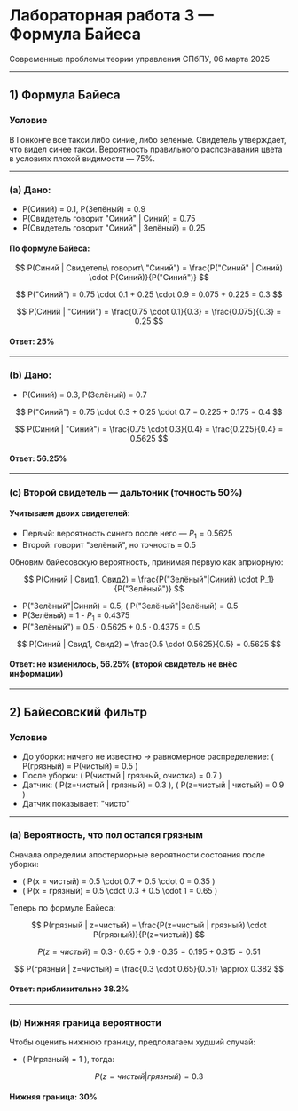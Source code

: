 # Лабораторная работа 3 — Формула Байеса

Современные проблемы теории управления
СПбПУ, 06 марта 2025

---

## 1) Формула Байеса

### Условие

В Гонконге все такси либо синие, либо зеленые. Свидетель утверждает, что видел синее такси. Вероятность правильного распознавания цвета в условиях плохой видимости — 75%.

---

### (a) Дано:

- P(Синий) = 0.1, P(Зелёный) = 0.9
- P(Свидетель говорит "Синий" | Синий) = 0.75
- P(Свидетель говорит "Синий" | Зелёный) = 0.25

#### По формуле Байеса:

$$
P(Синий | Свидетель\ говорит\ "Синий") = \frac{P("Синий" | Синий) \cdot P(Синий)}{P("Синий")}
$$

$$
P("Синий") = 0.75 \cdot 0.1 + 0.25 \cdot 0.9 = 0.075 + 0.225 = 0.3
$$

$$
P(Синий | "Синий") = \frac{0.75 \cdot 0.1}{0.3} = \frac{0.075}{0.3} = 0.25
$$

#### **Ответ:** 25%

---

### (b) Дано:

- P(Синий) = 0.3, P(Зелёный) = 0.7

$$
P("Синий") = 0.75 \cdot 0.3 + 0.25 \cdot 0.7 = 0.225 + 0.175 = 0.4
$$

$$
P(Синий | "Синий") = \frac{0.75 \cdot 0.3}{0.4} = \frac{0.225}{0.4} = 0.5625
$$

#### **Ответ:** 56.25%

---

### (c) Второй свидетель — дальтоник (точность 50%)

#### Учитываем двоих свидетелей:

- Первый: вероятность синего после него — $P_1 = 0.5625$
- Второй: говорит "зелёный", но точность = 0.5

Обновим байесовскую вероятность, принимая первую как априорную:

$$
P(Синий | Свид1, Свид2) = \frac{P("Зелёный"|Синий) \cdot P_1}{P("Зелёный")}
$$

- P("Зелёный"|Синий) = 0.5, \( P("Зелёный"|Зелёный) = 0.5
- P(Зелёный) = 1 - $P_1$ = 0.4375
- P("Зелёный") = $0.5 \cdot 0.5625 + 0.5 \cdot 0.4375$ = 0.5

$$
P(Синий | Свид1, Свид2) = \frac{0.5 \cdot 0.5625}{0.5} = 0.5625
$$

#### **Ответ:** не изменилось, 56.25% (второй свидетель не внёс информации)

---

## 2) Байесовский фильтр

### Условие

- До уборки: ничего не известно → равномерное распределение: \( P(грязный) = P(чистый) = 0.5 \)
- После уборки: \( P(чистый | грязный, очистка) = 0.7 \)
- Датчик: \( P(z=чистый | грязный) = 0.3 \), \( P(z=чистый | чистый) = 0.9 \)
- Датчик показывает: "чисто"

---

### (a) Вероятность, что пол остался грязным

Сначала определим апостериорные вероятности состояния после уборки:

- \( P(x = чистый) = 0.5 \cdot 0.7 + 0.5 \cdot 0 = 0.35 \)
- \( P(x = грязный) = 0.5 \cdot 0.3 + 0.5 \cdot 1 = 0.65 \)

Теперь по формуле Байеса:

$$
P(грязный | z=чистый) = \frac{P(z=чистый | грязный) \cdot P(грязный)}{P(z=чистый)}
$$

$$
P(z=чистый) = 0.3 \cdot 0.65 + 0.9 \cdot 0.35 = 0.195 + 0.315 = 0.51
$$

$$
P(грязный | z=чистый) = \frac{0.3 \cdot 0.65}{0.51} \approx 0.382
$$

#### **Ответ:** приблизительно 38.2%

---

### (b) Нижняя граница вероятности

Чтобы оценить нижнюю границу, предполагаем худший случай:

- \( P(грязный) = 1 \), тогда:

$$
P(z=чистый | грязный) = 0.3
$$

#### **Нижняя граница:** 30%
